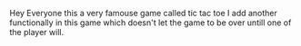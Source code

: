 Hey Everyone this a very famouse game called tic tac toe
I add another functionally in this game which doesn't let the game to be over untill one of the player will.
 
